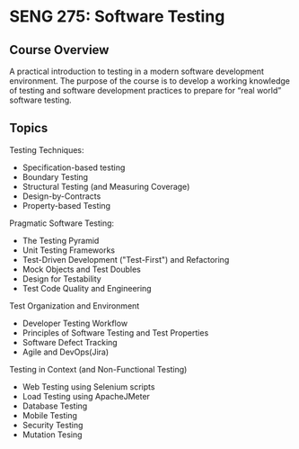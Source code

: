 # SENG 275: Software Testing

## Course Overview
A practical introduction to testing in a modern software development environment. The purpose of the course is to develop a working knowledge of testing 
and software development practices to prepare for “real world” software testing.

## Topics


Testing Techniques:

- Specification-based testing
- Boundary Testing
- Structural Testing (and Measuring Coverage)
- Design-by-Contracts
- Property-based Testing

Pragmatic Software Testing:

- The Testing Pyramid
- Unit Testing Frameworks
- Test-Driven Development ("Test-First") and Refactoring
- Mock Objects and Test Doubles
- Design for Testability
- Test Code Quality and Engineering

Test Organization and Environment

- Developer Testing Workflow
- Principles of Software Testing and Test Properties
- Software Defect Tracking
- Agile and DevOps(Jira)

Testing in Context (and Non-Functional Testing)

- Web Testing using Selenium scripts
- Load Testing using ApacheJMeter
- Database Testing
- Mobile Testing
- Security Testing
- Mutation Tesing
